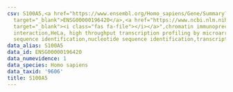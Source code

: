 ```yaml
---
csv: S100A5,<a href="https://www.ensembl.org/Homo_sapiens/Gene/Summary?db=core;g=ENSG00000196420"
  target="_blank">ENSG00000196420</a>,<a href="https://www.ncbi.nlm.nih.gov/pubmed/17216044"
  target="_blank"><i class="fas fa-file"></i></a>",chromatin immunoprecipitation assay,direct
  interaction,HeLa, high throughput transcription profiling by microarray,nucleotide
  sequence identification,nucleotide sequence identification,transcriptional regulation,
data_alias: S100A5
data_id: ENSG00000196420
data_numevidence: 1
data_species: Homo sapiens
data_taxid: '9606'
title: S100A5
---
```

